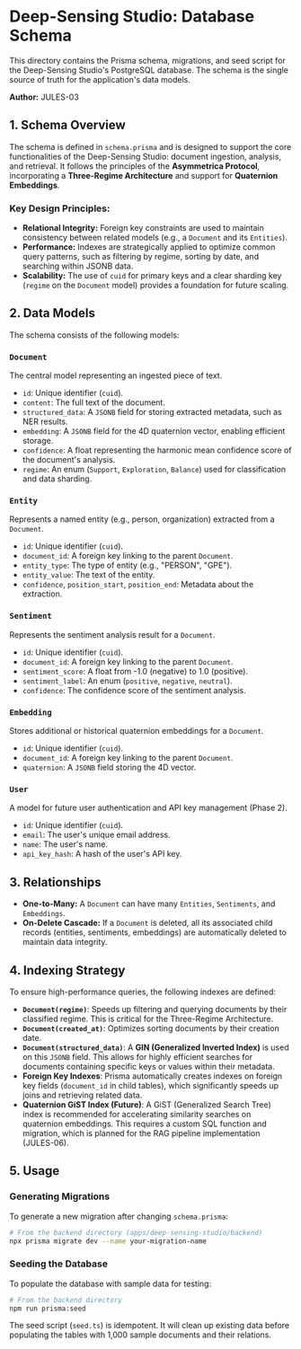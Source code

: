 # Deep-Sensing Studio: Database Schema

This directory contains the Prisma schema, migrations, and seed script for the Deep-Sensing Studio's PostgreSQL database. The schema is the single source of truth for the application's data models.

**Author:** JULES-03

## 1. Schema Overview

The schema is defined in `schema.prisma` and is designed to support the core functionalities of the Deep-Sensing Studio: document ingestion, analysis, and retrieval. It follows the principles of the **Asymmetrica Protocol**, incorporating a **Three-Regime Architecture** and support for **Quaternion Embeddings**.

### Key Design Principles:
- **Relational Integrity:** Foreign key constraints are used to maintain consistency between related models (e.g., a `Document` and its `Entities`).
- **Performance:** Indexes are strategically applied to optimize common query patterns, such as filtering by regime, sorting by date, and searching within JSONB data.
- **Scalability:** The use of `cuid` for primary keys and a clear sharding key (`regime` on the `Document` model) provides a foundation for future scaling.

## 2. Data Models

The schema consists of the following models:

### `Document`
The central model representing an ingested piece of text.
- `id`: Unique identifier (`cuid`).
- `content`: The full text of the document.
- `structured_data`: A `JSONB` field for storing extracted metadata, such as NER results.
- `embedding`: A `JSONB` field for the 4D quaternion vector, enabling efficient storage.
- `confidence`: A float representing the harmonic mean confidence score of the document's analysis.
- `regime`: An enum (`Support`, `Exploration`, `Balance`) used for classification and data sharding.

### `Entity`
Represents a named entity (e.g., person, organization) extracted from a `Document`.
- `id`: Unique identifier (`cuid`).
- `document_id`: A foreign key linking to the parent `Document`.
- `entity_type`: The type of entity (e.g., "PERSON", "GPE").
- `entity_value`: The text of the entity.
- `confidence`, `position_start`, `position_end`: Metadata about the extraction.

### `Sentiment`
Represents the sentiment analysis result for a `Document`.
- `id`: Unique identifier (`cuid`).
- `document_id`: A foreign key linking to the parent `Document`.
- `sentiment_score`: A float from -1.0 (negative) to 1.0 (positive).
- `sentiment_label`: An enum (`positive`, `negative`, `neutral`).
- `confidence`: The confidence score of the sentiment analysis.

### `Embedding`
Stores additional or historical quaternion embeddings for a `Document`.
- `id`: Unique identifier (`cuid`).
- `document_id`: A foreign key linking to the parent `Document`.
- `quaternion`: A `JSONB` field storing the 4D vector.

### `User`
A model for future user authentication and API key management (Phase 2).
- `id`: Unique identifier (`cuid`).
- `email`: The user's unique email address.
- `name`: The user's name.
- `api_key_hash`: A hash of the user's API key.

## 3. Relationships

- **One-to-Many:** A `Document` can have many `Entities`, `Sentiments`, and `Embeddings`.
- **On-Delete Cascade:** If a `Document` is deleted, all its associated child records (entities, sentiments, embeddings) are automatically deleted to maintain data integrity.

## 4. Indexing Strategy

To ensure high-performance queries, the following indexes are defined:
- **`Document(regime)`**: Speeds up filtering and querying documents by their classified regime. This is critical for the Three-Regime Architecture.
- **`Document(created_at)`**: Optimizes sorting documents by their creation date.
- **`Document(structured_data)`**: A **GIN (Generalized Inverted Index)** is used on this `JSONB` field. This allows for highly efficient searches for documents containing specific keys or values within their metadata.
- **Foreign Key Indexes**: Prisma automatically creates indexes on foreign key fields (`document_id` in child tables), which significantly speeds up joins and retrieving related data.
- **Quaternion GiST Index (Future)**: A GiST (Generalized Search Tree) index is recommended for accelerating similarity searches on quaternion embeddings. This requires a custom SQL function and migration, which is planned for the RAG pipeline implementation (JULES-06).

## 5. Usage

### Generating Migrations
To generate a new migration after changing `schema.prisma`:
```bash
# From the backend directory (apps/deep-sensing-studio/backend)
npx prisma migrate dev --name your-migration-name
```

### Seeding the Database
To populate the database with sample data for testing:
```bash
# From the backend directory
npm run prisma:seed
```
The seed script (`seed.ts`) is idempotent. It will clean up existing data before populating the tables with 1,000 sample documents and their relations.